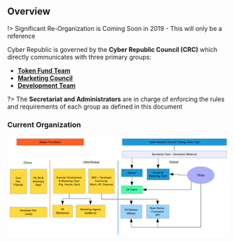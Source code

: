 
## Overview

!> Significant Re-Organization is Coming Soon in 2019 - This will only be a reference

Cyber Republic is governed by the **Cyber Republic Council (CRC)** which directly communicates with three primary groups:

- [**Token Fund Team**](/structure/token-fund-team.md)
- [**Marketing Council**](/structure/marketing-council.md)
- [**Development Team**](/structure/product-team.md)

?> The **Secretariat and Administrators** are in charge of enforcing the rules and requirements of each group as defined in this document

### Current Organization

![CR-2019-Org-Chart](structure/org-chart.png)
